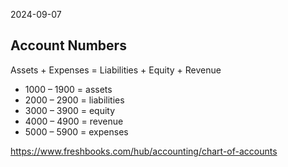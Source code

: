 2024-09-07

## Account Numbers

Assets + Expenses = Liabilities + Equity + Revenue

- 1000 – 1900 = assets
- 2000 – 2900 = liabilities
- 3000 – 3900 = equity
- 4000 – 4900 = revenue
- 5000 – 5900 = expenses

<https://www.freshbooks.com/hub/accounting/chart-of-accounts>
